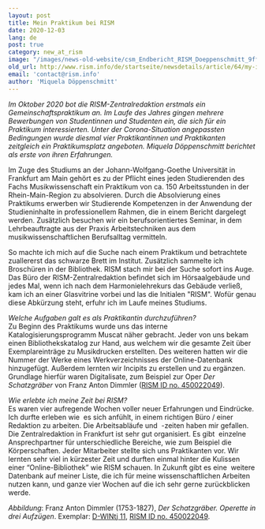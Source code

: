 ```yaml
---
layout: post
title: Mein Praktikum bei RISM
date: 2020-12-03
lang: de
post: true
category: new_at_rism
image: "/images/news-old-website/csm_Endbericht_RISM_Doeppenschmitt_9ff4b81c37.jpg"
old_url: http://www.rism.info/de/startseite/newsdetails/article/64/my-internship-at-rism.html
email: 'contact@rism.info'
author: 'Miquela Döppenschmitt'
---
```


_Im Oktober 2020 bot die RISM-Zentralredaktion erstmals ein Gemeinschaftspraktikum an. Im Laufe des Jahres gingen mehrere Bewerbungen von Studentinnen und Studenten ein, die sich für ein Praktikum interessierten. Unter der Corona-Situation angepassten Bedingungen wurde diesmal vier Praktikantinnen und Praktikanten zeitgleich ein Praktikumsplatz angeboten. Miquela Döppenschmitt berichtet als erste von ihren Erfahrungen._  
  
Im Zuge des Studiums an der Johann-Wolfgang-Goethe Universität in Frankfurt am Main gehört es zu der Pflicht eines jeden Studierenden des Fachs Musikwissenschaft ein Praktikum von ca. 150 Arbeitsstunden in der Rhein-Main-Region zu absolvieren. Durch die Absolvierung eines Praktikums erwerben wir Studierende Kompetenzen in der Anwendung der Studieninhalte in professionellem Rahmen, die in einem Bericht dargelegt werden. Zusätzlich besuchen wir ein berufsorientiertes Seminar, in dem Lehrbeauftragte aus der Praxis Arbeitstechniken aus dem musikwissenschaftlichen Berufsalltag vermitteln.   
  
So machte ich mich auf die Suche nach einem Praktikum und betrachtete zuallererst das schwarze Brett im Institut. Zusätzlich sammelte ich Broschüren in der Bibliothek. RISM stach mir bei der Suche sofort ins Auge. Das Büro der RISM-Zentralredaktion befindet sich im Hörsaalgebäude und jedes Mal, wenn ich nach dem Harmonielehrekurs das Gebäude verließ, kam ich an einer Glasvitrine vorbei und las die Initialen "RISM". Wofür genau diese Abkürzung steht, erfuhr ich im Laufe meines Studiums.  
  
_Welche Aufgaben galt es als Praktikantin durchzuführen?_   
Zu Beginn des Praktikums wurde uns das interne Katalogisierungsprogramm Muscat näher gebracht. Jeder von uns bekam einen Bibliothekskatalog zur Hand, aus welchem wir die gesamte Zeit über Exemplareinträge zu Musikdrucken erstellten. Des weiteren hatten wir die Nummer der Werke eines Werkverzeichnisses der Online-Datenbank hinzugefügt. Außerdem lernten wir Incipits zu erstellen und zu ergänzen. Grundlage hierfür waren Digitalisate, zum Beispiel zur Oper _Der Schatzgräber_ von Franz Anton Dimmler ([RISM ID no. 450022049](https://opac.rism.info/search?id=450022049&View=rism)).  
  
_Wie erlebte ich meine Zeit bei RISM?_   
Es waren vier aufregende Wochen voller neuer Erfahrungen und Eindrücke. Ich durfte erleben wie&nbsp; es sich anfühlt, in einem richtigen Büro / einer Redaktion zu arbeiten. Die Arbeitsabläufe und&nbsp; -zeiten haben mir gefallen. Die Zentralredaktion in Frankfurt ist sehr gut organisiert. Es gibt&nbsp; einzelne Ansprechpartner für unterschiedliche Bereiche, wie zum Beispiel die Körperschaften. Jeder Mitarbeiter stellte sich uns Praktikanten vor. Wir lernten sehr viel in kürzester Zeit und durften einmal hinter die Kulissen einer “Online-Bibliothek” wie RISM schauen. In Zukunft gibt es eine&nbsp; weitere Datenbank auf meiner Liste, die ich für meine wissenschaftlichen Arbeiten nutzen kann, und ganze vier Wochen auf die ich sehr gerne zurückblicken werde.   
  
  
_Abbildung_: Franz Anton Dimmler (1753-1827), _Der Schatzgräber. Operette in drei Aufzügen_. Exemplar: [D-WINtj 11](http://mdz-nbn-resolving.de/urn:nbn:de:bvb:12-bsb00121948-1), [RISM ID no. 450022049](https://opac.rism.info/search?id=450022049&View=rism).

&nbsp;
